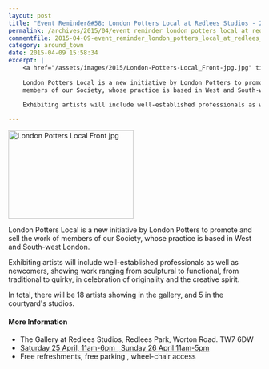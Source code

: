 ```yaml
---
layout: post
title: "Event Reminder&#58; London Potters Local at Redlees Studios - 25 to 26 April 2015"
permalink: /archives/2015/04/event_reminder_london_potters_local_at_redlees_stu.html
commentfile: 2015-04-09-event_reminder_london_potters_local_at_redlees_stu
category: around_town
date: 2015-04-09 15:58:34
excerpt: |
    <a href="/assets/images/2015/London-Potters-Local_Front-jpg.jpg" title="See larger version of - London Potters Local Front jpg"><img src="/assets/images/2015/London-Potters-Local_Front-jpg_thumb.jpg" width="150" height="106" alt="London Potters Local Front jpg" class="photo right" /></a>
    
    London Potters Local is a new initiative by London Potters to promote and sell the work of
    members of our Society, whose practice is based in West and South-west London.
    
    Exhibiting artists will include well-established professionals as well as newcomers, showing work ranging from sculptural to functional, from traditional to quirky, in celebration of originality and the creative spirit.

---
```


<a href="/assets/images/2015/London-Potters-Local_Front-jpg.jpg" title="See larger version of - London Potters Local Front jpg"><img src="/assets/images/2015/London-Potters-Local_Front-jpg_thumb.jpg" width="250" height="176" alt="London Potters Local Front jpg" class="photo right" /></a>

London Potters Local is a new initiative by London Potters to promote and sell the work of
members of our Society, whose practice is based in West and South-west London.

Exhibiting artists will include well-established professionals as well as newcomers, showing work ranging from sculptural to functional, from traditional to quirky, in celebration of originality and the creative spirit.

In total, there will be 18 artists showing in the gallery, and 5 in the courtyard's studios.

#### More Information

-   The Gallery at Redlees Studios, Redlees Park, Worton Road. TW7 6DW
-   [Saturday 25 April, 11am-6pm , Sunday 26 April 11am-5pm](https://stmargarets.london/event/exhibition/200705144964)
-   Free refreshments, free parking , wheel-chair access

